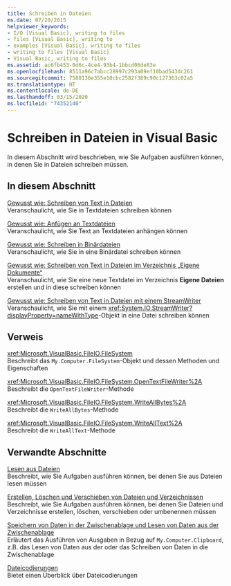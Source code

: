 ```yaml
---
title: Schreiben in Dateien
ms.date: 07/20/2015
helpviewer_keywords:
- I/O [Visual Basic], writing to files
- files [Visual Basic], writing to
- examples [Visual Basic], writing to files
- writing to files [Visual Basic]
- Visual Basic, writing to files
ms.assetid: ac6fb453-0d6c-4ce4-93b4-1bbcd06de83e
ms.openlocfilehash: 8511a96c7abcc28997c293a09ef10bad543dc261
ms.sourcegitcommit: 7588136e355e10cbc2582f389c90c127363c02a5
ms.translationtype: HT
ms.contentlocale: de-DE
ms.lasthandoff: 03/15/2020
ms.locfileid: "74352140"
---
```

# <a name="writing-to-files-in-visual-basic"></a>Schreiben in Dateien in Visual Basic

In diesem Abschnitt wird beschrieben, wie Sie Aufgaben ausführen können, in denen Sie in Dateien schreiben müssen.  
  
## <a name="in-this-section"></a>In diesem Abschnitt  

 [Gewusst wie: Schreiben von Text in Dateien](../../../../visual-basic/developing-apps/programming/drives-directories-files/how-to-write-text-to-files.md)  
 Veranschaulicht, wie Sie in Textdateien schreiben können  
  
 [Gewusst wie: Anfügen an Textdateien](../../../../visual-basic/developing-apps/programming/drives-directories-files/how-to-append-to-text-files.md)  
 Veranschaulicht, wie Sie Text an Textdateien anhängen können  
  
 [Gewusst wie: Schreiben in Binärdateien](../../../../visual-basic/developing-apps/programming/drives-directories-files/how-to-write-to-binary-files.md)  
 Veranschaulicht, wie Sie in eine Binärdatei schreiben können  
  
 [Gewusst wie: Schreiben von Text in Dateien im Verzeichnis „Eigene Dokumente“](../../../../visual-basic/developing-apps/programming/drives-directories-files/how-to-write-text-to-files-in-the-my-documents-directory.md)  
 Veranschaulicht, wie Sie eine neue Textdatei im Verzeichnis **Eigene Dateien** erstellen und in diese schreiben können  
  
 [Gewusst wie: Schreiben von Text in Dateien mit einem StreamWriter](../../../../visual-basic/developing-apps/programming/drives-directories-files/how-to-write-text-to-files-with-a-streamwriter.md)  
 Veranschaulicht, wie Sie mit einem <xref:System.IO.StreamWriter?displayProperty=nameWithType>-Objekt in eine Datei schreiben können  
  
## <a name="reference"></a>Verweis  

 <xref:Microsoft.VisualBasic.FileIO.FileSystem>  
 Beschreibt das `My.Computer.FileSystem`-Objekt und dessen Methoden und Eigenschaften  
  
 <xref:Microsoft.VisualBasic.FileIO.FileSystem.OpenTextFileWriter%2A>  
 Beschreibt die `OpenTextFileWriter`-Methode  
  
 <xref:Microsoft.VisualBasic.FileIO.FileSystem.WriteAllBytes%2A>  
 Beschreibt die `WriteAllBytes`-Methode  
  
 <xref:Microsoft.VisualBasic.FileIO.FileSystem.WriteAllText%2A>  
 Beschreibt die `WriteAllText`-Methode  
  
## <a name="related-sections"></a>Verwandte Abschnitte  

 [Lesen aus Dateien](../../../../visual-basic/developing-apps/programming/drives-directories-files/reading-from-files.md)  
 Beschreibt, wie Sie Aufgaben ausführen können, bei denen Sie aus Dateien lesen müssen  
  
 [Erstellen, Löschen und Verschieben von Dateien und Verzeichnissen](../../../../visual-basic/developing-apps/programming/drives-directories-files/creating-deleting-and-moving-files-and-directories.md)  
 Beschreibt, wie Sie Aufgaben ausführen können, bei denen Sie Dateien und Verzeichnisse erstellen, löschen, verschieben oder umbenennen müssen  
  
 [Speichern von Daten in der Zwischenablage und Lesen von Daten aus der Zwischenablage](../../../../visual-basic/developing-apps/programming/computer-resources/storing-data-to-and-reading-from-the-clipboard.md)  
 Erläutert das Ausführen von Ausgaben in Bezug auf `My.Computer.Clipboard`, z.B. das Lesen von Daten aus der oder das Schreiben von Daten in die Zwischenablage  
  
 [Dateicodierungen](../../../../visual-basic/developing-apps/programming/drives-directories-files/file-encodings.md)  
 Bietet einen Überblick über Dateicodierungen
